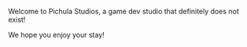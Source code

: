 Welcome to Pichula Studios, a game dev studio that definitely does not exist!

We hope you enjoy your stay!
